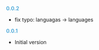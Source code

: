 
**<span style="color:#56adda">0.0.2</span>**
- fix typo: languagas -> languages

**<span style="color:#56adda">0.0.1</span>**
- Initial version
